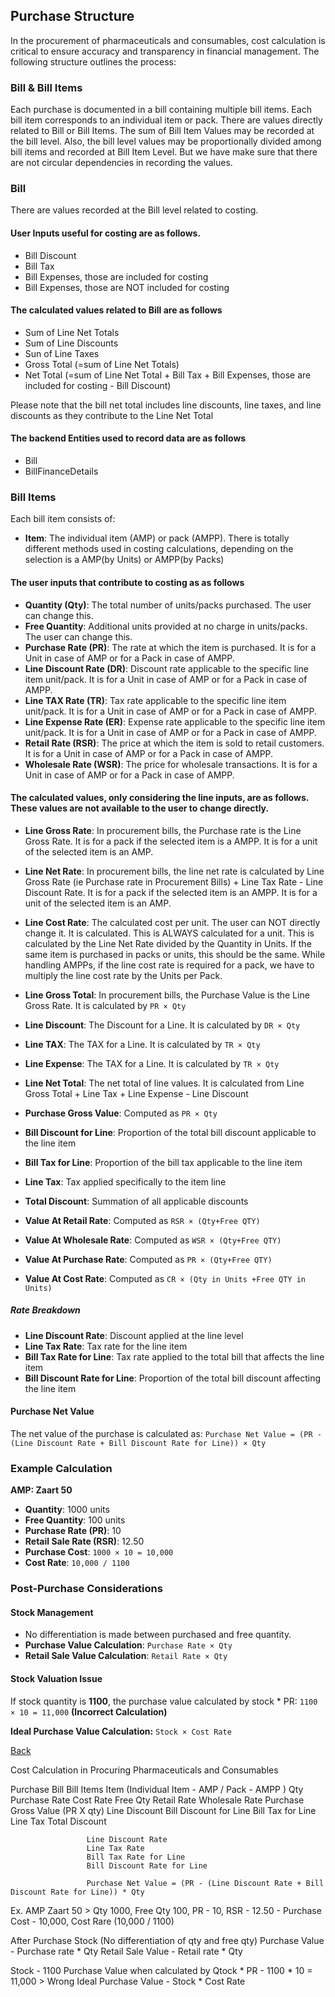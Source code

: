 ## Purchase Structure

In the procurement of pharmaceuticals and consumables, cost calculation is critical to ensure accuracy and transparency in financial management. The following structure outlines the process:

### Bill & Bill Items
Each purchase is documented in a bill containing multiple bill items. Each bill item corresponds to an individual item or pack. There are values directly related to Bill or Bill Items. The sum of Bill Item Values may be recorded at the bill level. Also, the bill level values may be proportionally divided among bill items and recorded at Bill Item Level. But we have make sure that there are not circular dependencies in recording the values. 

### Bill
There are values recorded at the Bill level related to costing.

#### User Inputs useful for costing are as follows.
* Bill Discount
* Bill Tax
* Bill Expenses, those are included for costing
* Bill Expenses, those are NOT included for costing

#### The calculated values related to Bill are as follows
* Sum of Line Net Totals
* Sum of Line Discounts
* Sun of Line Taxes
* Gross Total (=sum of Line Net Totals)
* Net Total (=sum of Line Net Total + Bill Tax + Bill Expenses, those are included for costing - Bill Discount)

Please note that the bill net total includes line discounts, line taxes, and line discounts as they contribute to the Line Net Total

#### The backend Entities used to record data are as follows
* Bill
* BillFinanceDetails 


### Bill Items
Each bill item consists of:
- **Item**: The individual item (AMP) or pack (AMPP). There is totally different methods used in costing calculations, depending on the selection is a AMP(by Units) or AMPP(by Packs)

#### The user inputs that contribute to costing as as follows
- **Quantity (Qty)**: The total number of units/packs purchased. The user can change this.
- **Free Quantity**: Additional units provided at no charge in units/packs. The user can change this.
- **Purchase Rate (PR)**: The rate at which the item is purchased. It is for a Unit in case of AMP or for a Pack in case of AMPP.
- **Line Discount Rate (DR)**: Discount rate applicable to the specific line item unit/pack.  It is for a Unit in case of AMP or for a Pack in case of AMPP.
- **Line TAX Rate (TR)**: Tax rate applicable to the specific line item unit/pack.  It is for a Unit in case of AMP or for a Pack in case of AMPP.
- **Line Expense Rate (ER)**: Expense rate applicable to the specific line item unit/pack.  It is for a Unit in case of AMP or for a Pack in case of AMPP.
- **Retail Rate (RSR)**: The price at which the item is sold to retail customers.  It is for a Unit in case of AMP or for a Pack in case of AMPP.
- **Wholesale Rate (WSR)**: The price for wholesale transactions.  It is for a Unit in case of AMP or for a Pack in case of AMPP.

#### The calculated values, only considering the line inputs, are as follows. These values are not available to the user to change directly.
- **Line Gross Rate**: In procurement bills, the Purchase rate is the Line Gross Rate. It is for a pack if the selected item is a AMPP. It is for a unit of the selected item is an AMP.
- **Line Net Rate**: In procurement bills, the line net rate is calculated by Line Gross Rate (ie Purchase rate in Procurement Bills) + Line Tax Rate - Line Discount Rate. It is for a pack if the selected item is an AMPP. It is for a unit of the selected item is an AMP.
- **Line Cost Rate**: The calculated cost per unit. The user can NOT directly change it. It is calculated. This is ALWAYS calculated for a unit. This is calculated by the Line Net Rate divided by the Quantity in Units. If the same item is purchased in packs or units, this should be the same. While handling AMPPs, if the line cost rate is required for a pack, we have to multiply the line cost rate by the Units per Pack.

- **Line Gross Total**: In procurement bills, the Purchase Value is the Line Gross Rate. It is calculated by `PR × Qty`
- **Line Discount**: The Discount for a Line. It is calculated by `DR × Qty`
- **Line TAX**: The TAX for a Line. It is calculated by `TR × Qty`
- **Line Expense**: The TAX for a Line. It is calculated by `TR × Qty`
- **Line Net Total**: The net total of line values. It is calculated from Line Gross Total + Line Tax + Line Expense - Line Discount

- **Purchase Gross Value**: Computed as `PR × Qty`
- **Bill Discount for Line**: Proportion of the total bill discount applicable to the line item
- **Bill Tax for Line**: Proportion of the bill tax applicable to the line item
- **Line Tax**: Tax applied specifically to the item line
- **Total Discount**: Summation of all applicable discounts

- **Value At Retail Rate**: Computed as `RSR × (Qty+Free QTY)`
- **Value At Wholesale Rate**: Computed as `WSR × (Qty+Free QTY)`
- **Value At Purchase Rate**: Computed as `PR × (Qty+Free QTY)`
- **Value At Cost Rate**: Computed as `CR × (Qty in Units +Free QTY in Units)`


##### Rate Breakdown
- **Line Discount Rate**: Discount applied at the line level
- **Line Tax Rate**: Tax rate for the line item
- **Bill Tax Rate for Line**: Tax rate applied to the total bill that affects the line item
- **Bill Discount Rate for Line**: Proportion of the total bill discount affecting the line item

#### Purchase Net Value
The net value of the purchase is calculated as:
`Purchase Net Value = (PR - (Line Discount Rate + Bill Discount Rate for Line)) × Qty`

### Example Calculation
**AMP: Zaart 50**  
- **Quantity**: 1000 units
- **Free Quantity**: 100 units
- **Purchase Rate (PR)**: 10
- **Retail Sale Rate (RSR)**: 12.50
- **Purchase Cost**: `1000 × 10 = 10,000`
- **Cost Rate**: `10,000 / 1100`

### Post-Purchase Considerations
#### Stock Management
- No differentiation is made between purchased and free quantity.
- **Purchase Value Calculation**: `Purchase Rate × Qty`
- **Retail Sale Value Calculation**: `Retail Rate × Qty`

#### Stock Valuation Issue
If stock quantity is **1100**, the purchase value calculated by stock * PR:
`1100 × 10 = 11,000` **(Incorrect Calculation)**

**Ideal Purchase Value Calculation:**
`Stock × Cost Rate`


[Back](https://github.com/hmislk/hmis/wiki/Pharmaceutical-Logistics)



















Cost Calculation in Procuring Pharmaceuticals and Consumables

Purchase 
   Bill
        Bill Items
               Item (Individual Item - AMP / Pack - AMPP )
                     Qty
                     Purchase Rate 
                     Cost Rate
                     Free Qty
                     Retail Rate
                     Wholesale Rate
                     Purchase Gross Value (PR X qty)
                     Line Discount
                     Bill Discount for Line
                     Bill Tax for Line
                     Line Tax
                     Total Discount

                     Line Discount Rate
                     Line Tax Rate 
                     Bill Tax Rate for Line
                     Bill Discount Rate for Line
                    
                     Purchase Net Value = (PR - (Line Discount Rate + Bill Discount Rate for Line)) * Qty

                     

Ex.
AMP
Zaart 50 > Qty 1000, Free Qty 100, PR - 10, RSR - 12.50 - Purchase Cost - 10,000, Cost Rare (10,000 / 1100)

After Purchase
      Stock (No differentiation of qty and free qty)
      Purchase Value - Purchase rate * Qty
      Retail Sale Value - Retail rate * Qty

Stock - 1100
Purchase Value when calculated by Qtock * PR - 1100 * 10 = 11,000 > Wrong
Ideal Purchase Value - Stock * Cost Rate




                     
